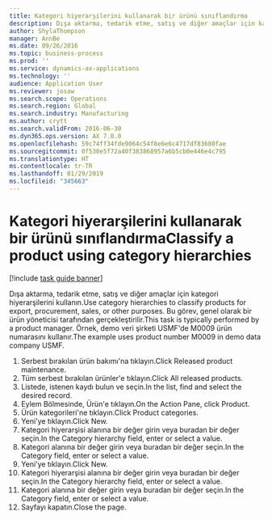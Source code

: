 ```yaml
---
title: Kategori hiyerarşilerini kullanarak bir ürünü sınıflandırma
description: Dışa aktarma, tedarik etme, satış ve diğer amaçlar için kategori hiyerarşilerini kullanın.
author: ShylaThompson
manager: AnnBe
ms.date: 09/26/2016
ms.topic: business-process
ms.prod: ''
ms.service: dynamics-ax-applications
ms.technology: ''
audience: Application User
ms.reviewer: josaw
ms.search.scope: Operations
ms.search.region: Global
ms.search.industry: Manufacturing
ms.author: crytt
ms.search.validFrom: 2016-06-30
ms.dyn365.ops.version: AX 7.0.0
ms.openlocfilehash: 59c74ff34fde9064c54f8e6e6c4717df83680fae
ms.sourcegitcommit: 0f530e5f72a40f383868957a6b5cb0e446e4c795
ms.translationtype: HT
ms.contentlocale: tr-TR
ms.lasthandoff: 01/29/2019
ms.locfileid: "345663"
---
```

# <a name="classify-a-product-using-category-hierarchies"></a><span data-ttu-id="fe8ec-103">Kategori hiyerarşilerini kullanarak bir ürünü sınıflandırma</span><span class="sxs-lookup"><span data-stu-id="fe8ec-103">Classify a product using category hierarchies</span></span>

[!include [task guide banner](../../includes/task-guide-banner.md)]

<span data-ttu-id="fe8ec-104">Dışa aktarma, tedarik etme, satış ve diğer amaçlar için kategori hiyerarşilerini kullanın.</span><span class="sxs-lookup"><span data-stu-id="fe8ec-104">Use category hierarchies to classify products for export, procurement, sales, or other purposes.</span></span> <span data-ttu-id="fe8ec-105">Bu görev, genel olarak bir ürün yöneticisi tarafından gerçekleştirilir.</span><span class="sxs-lookup"><span data-stu-id="fe8ec-105">This task is typically performed by a product manager.</span></span> <span data-ttu-id="fe8ec-106">Örnek, demo veri şirketi USMF'de M0009 ürün numarasını kullanır.</span><span class="sxs-lookup"><span data-stu-id="fe8ec-106">The example uses product number M0009 in demo data company USMF.</span></span>

1. <span data-ttu-id="fe8ec-107">Serbest bırakılan ürün bakımı'na tıklayın.</span><span class="sxs-lookup"><span data-stu-id="fe8ec-107">Click Released product maintenance.</span></span>
2. <span data-ttu-id="fe8ec-108">Tüm serbest bırakılan ürünler'e tıklayın.</span><span class="sxs-lookup"><span data-stu-id="fe8ec-108">Click All released products.</span></span>
3. <span data-ttu-id="fe8ec-109">Listede, istenen kaydı bulun ve seçin.</span><span class="sxs-lookup"><span data-stu-id="fe8ec-109">In the list, find and select the desired record.</span></span>
4. <span data-ttu-id="fe8ec-110">Eylem Bölmesinde, Ürün'e tıklayın.</span><span class="sxs-lookup"><span data-stu-id="fe8ec-110">On the Action Pane, click Product.</span></span>
5. <span data-ttu-id="fe8ec-111">Ürün kategorileri'ne tıklayın.</span><span class="sxs-lookup"><span data-stu-id="fe8ec-111">Click Product categories.</span></span>
6. <span data-ttu-id="fe8ec-112">Yeni'ye tıklayın.</span><span class="sxs-lookup"><span data-stu-id="fe8ec-112">Click New.</span></span>
7. <span data-ttu-id="fe8ec-113">Kategori hiyerarşisi alanına bir değer girin veya buradan bir değer seçin.</span><span class="sxs-lookup"><span data-stu-id="fe8ec-113">In the Category hierarchy field, enter or select a value.</span></span>
8. <span data-ttu-id="fe8ec-114">Kategori alanına bir değer girin veya buradan bir değer seçin.</span><span class="sxs-lookup"><span data-stu-id="fe8ec-114">In the Category field, enter or select a value.</span></span>
9. <span data-ttu-id="fe8ec-115">Yeni'ye tıklayın.</span><span class="sxs-lookup"><span data-stu-id="fe8ec-115">Click New.</span></span>
10. <span data-ttu-id="fe8ec-116">Kategori hiyerarşisi alanına bir değer girin veya buradan bir değer seçin.</span><span class="sxs-lookup"><span data-stu-id="fe8ec-116">In the Category hierarchy field, enter or select a value.</span></span>
11. <span data-ttu-id="fe8ec-117">Kategori alanına bir değer girin veya buradan bir değer seçin.</span><span class="sxs-lookup"><span data-stu-id="fe8ec-117">In the Category field, enter or select a value.</span></span>
12. <span data-ttu-id="fe8ec-118">Sayfayı kapatın.</span><span class="sxs-lookup"><span data-stu-id="fe8ec-118">Close the page.</span></span>

